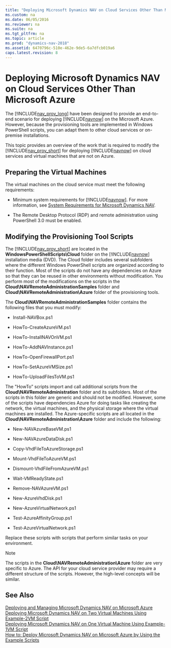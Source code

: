 ```yaml
---
title: "Deploying Microsoft Dynamics NAV on Cloud Services Other Than Microsoft Azure"
ms.custom: na
ms.date: 06/05/2016
ms.reviewer: na
ms.suite: na
ms.tgt_pltfrm: na
ms.topic: article
ms.prod: "dynamics-nav-2018"
ms.assetid: 6470796c-510e-462e-9de5-6a7dfcb019a6
caps.latest.revision: 8
---
```

# Deploying Microsoft Dynamics NAV on Cloud Services Other Than Microsoft Azure
The [!INCLUDE[nav_prov_long](includes/nav_prov_long_md.md)] have been designed to provide an end-to-end scenario for deploying [!INCLUDE[navnow](includes/navnow_md.md)] on the Microsoft Azure. However, because the provisioning tools are implemented in Windows PowerShell scripts, you can adapt them to other cloud services or on-premise installations.  

 This topic provides an overview of the work that is required to modify the [!INCLUDE[nav_prov_short](includes/nav_prov_short_md.md)] for deploying [!INCLUDE[navnow](includes/navnow_md.md)] on cloud services and virtual machines that are not on Azure.  

## Preparing the Virtual Machines  
 The virtual machines on the cloud service must meet the following requirements:  

-   Minimum system requirements for [!INCLUDE[navnow](includes/navnow_md.md)]. For more information, see [System Requirements for Microsoft Dynamics NAV](System-Requirements-for-Microsoft-Dynamics-NAV.md).  

-   The Remote Desktop Protocol \(RDP\) and remote administration using PowerShell 3.0 must be enabled.  

## Modifying the Provisioning Tool Scripts  
 The [!INCLUDE[nav_prov_short](includes/nav_prov_short_md.md)] are located in the **WindowsPowerShellScripts\\Cloud** folder on the [!INCLUDE[navnow](includes/navnow_md.md)] installation media \(DVD\). The Cloud folder includes several subfolders where the different Windows PowerShell scripts are organized according to their function. Most of the scripts do not have any dependencies on Azure so that they can be reused in other environments without modification. You perform most of the modifications on the scripts in the **Cloud\\NAVRemoteAdministrationSamples** folder and **Cloud\\NAVRemoteAdministration\\Azure** folder of the provisioning tools.  

 The **Cloud\\NAVRemoteAdministrationSamples** folder contains the following files that you must modify:  

-   Install-NAVBox.ps1  

-   HowTo-CreateAzureVM.ps1  

-   HowTo-InstallNAVOnVM.ps1  

-   HowTo-AddNAVInstance.ps1  

-   HowTo-OpenFirewallPort.ps1  

-   HowTo-SetAzureVMSize.ps1  

-   HowTo-UploadFilesToVM.ps1  

 The "HowTo” scripts import and call additional scripts from the **Cloud\\NAVRemoteAdministration** folder and its subfolders. Most of the scripts in this folder are generic and should not be modified. However, some of the scripts have dependencies Azure for doing tasks like creating the network, the virtual machines, and the physical storage where the virtual machines are installed. The Azure-specific scripts are all located in the **Cloud\\NAVRemoteAdministration\\Azure** folder and include the following:  

-   New-NAVAzureBaseVM.ps1  

-   New-NAVAzureDataDisk.ps1  

-   Copy-VhdFileToAzureStorage.ps1  

-   Mount-VhdFileToAzureVM.ps1  

-   Dismount-VhdFileFromAzureVM.ps1  

-   Wait-VMReadyState.ps1  

-   Remove-NAVAzureVM.ps1  

-   New-AzureVhdDisk.ps1  

-   New-AzureVirtualNetwork.ps1  

-   Test-AzureAffinityGroup.ps1  

-   Test-AzureVirtualNetwork.ps1  

 Replace these scripts with scripts that perform similar tasks on your environment.  

> [!NOTE]  
>  The scripts in the **Cloud\\NAVRemoteAdministration\\Azure** folder are very specific to Azure. The API for your cloud service provider may require a different structure of the scripts. However, the high-level concepts will be similar.  

## See Also  
 [Deploying and Managing Microsoft Dynamics NAV on Microsoft Azure](Deploying-and-Managing-Microsoft-Dynamics-NAV-on-Microsoft-Azure.md)   
 [Deploying Microsoft Dynamics NAV on Two Virtual Machines Using Example-2VM Script](Deploying-Microsoft-Dynamics-NAV-on-Two-Virtual-Machines-Using-Example-2VM-Script.md)   
 [Deploying Microsoft Dynamics NAV on One Virtual Machine Using Example-1VM Script](Deploying-Microsoft-Dynamics-NAV-on-One-Virtual-Machine-Using-Example-1VM-Script.md)   
 [How to: Deploy Microsoft Dynamics NAV on Microsoft Azure by Using the Example Scripts](How-to--Deploy-Microsoft-Dynamics-NAV-on-Microsoft-Azure-by-Using-the-Example-Scripts.md)
